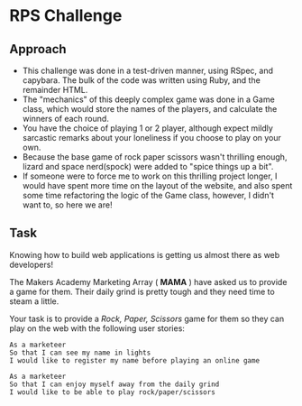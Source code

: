 # RPS Challenge

Approach
-------

* This challenge was done in a test-driven manner, using RSpec, and capybara. The bulk of the code was written using Ruby, and the remainder HTML.
* The "mechanics" of this deeply complex game was done in a Game class, which would store the names of the players, and calculate the winners of each round.
* You have the choice of playing 1 or 2 player, although expect mildly sarcastic remarks about your loneliness if you choose to play on your own.
* Because the base game of rock paper scissors wasn't thrilling enough, lizard and space nerd(spock) were added to "spice things up a bit".
* If someone were to force me to work on this thrilling project longer, I would have spent more time on the layout of the website, and also spent some time refactoring the logic of the Game class, however, I didn't want to, so here we are!

Task
----

Knowing how to build web applications is getting us almost there as web developers!

The Makers Academy Marketing Array ( **MAMA** ) have asked us to provide a game for them. Their daily grind is pretty tough and they need time to steam a little.

Your task is to provide a _Rock, Paper, Scissors_ game for them so they can play on the web with the following user stories:

```
As a marketeer
So that I can see my name in lights
I would like to register my name before playing an online game

As a marketeer
So that I can enjoy myself away from the daily grind
I would like to be able to play rock/paper/scissors
```

